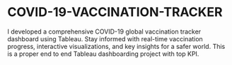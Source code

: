 # COVID-19-VACCINATION-TRACKER
I developed a comprehensive COVID-19 global vaccination tracker dashboard using Tableau. Stay informed with real-time vaccination progress, interactive visualizations, and key insights for a safer world.
This is a proper end  to end Tableau dashboarding project with top KPI.
